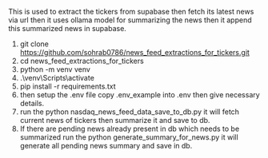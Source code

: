This is used to extract the tickers from supabase then fetch its latest news via url then it uses ollama model for summarizing the news then it append this summarized news in supabase. 

1. git clone https://github.com/sohrab0786/news_feed_extractions_for_tickers.git
2. cd news_feed_extractions_for_tickers
3. python -m venv venv
4. .\venv\Scripts\activate
5. pip install -r requirements.txt 
6. then setup the .env file copy .env_example into .env then give necessary details.
7. run the python nasdaq_news_feed_data_save_to_db.py it will fetch current news of tickers then summarize it and save to db. 
8. If there are pending news already present in db which needs to be summarized run the python generate_summary_for_news.py it will generate all pending news summary and save in db.

